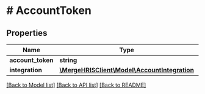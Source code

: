 # # AccountToken

## Properties

Name | Type | Description | Notes
------------ | ------------- | ------------- | -------------
**account_token** | **string** |  |
**integration** | [**\MergeHRISClient\Model\AccountIntegration**](AccountIntegration.md) |  |

[[Back to Model list]](../../README.md#models) [[Back to API list]](../../README.md#endpoints) [[Back to README]](../../README.md)
